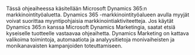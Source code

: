 Tässä ohjeaiheessa käsitellään Microsoft Dynamics 365:n markkinointityöaluetta. Dynamics 365 -markkinointityöalueen avulla myyjät voivat suorittaa myyntipohjaisia markkinointiaktiviteetteja. Jos käytät Dynamics 365:n kanssa Microsoft Dynamics Marketingia, saatat etsiä kyseiselle tuotteelle vastaavaa ohjeaihetta. Dynamics Marketing on kattava valikoima toimintoja, automaatiota ja analyysitietoja monivaiheisten ja monikanavaisten kampanjoiden toteuttamiseen.